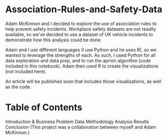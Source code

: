 # Association-Rules-and-Safety-Data

Adam McKinnon and I decided to explore the use of association rules to help prevent safety incidents. Workplace safety datasets are not readily available, so we’ve decided to use a dataset of UK vehicle incidents to demonstrate how this analysis could be done.

Adam and I use different languages (I use Python and he uses R), so we wanted to leverage the strengths of each. As such, I used Python for all data exploration and data prep, and to run the apriori algorithm (code included in this notebook). Adam then used R to create the visualizations (not included here).

An article will be published soon that includes those visualizations, as well as the code.

# Table of Contents
Introduction & Business Problem
Data
Methodology
Analysis
Results
Conclusion
(This project was a collaboration between myself and Adam McKinnon.)
